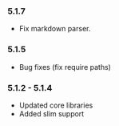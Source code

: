 ### 5.1.7
 
 * Fix markdown parser.

### 5.1.5

* Bug fixes (fix require paths)

### 5.1.2 - 5.1.4

* Updated core libraries
* Added slim support